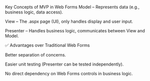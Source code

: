 Key Concepts of MVP in Web Forms Model – Represents data (e.g., business logic, data access).

View – The .aspx page (UI), only handles display and user input.

Presenter – Handles business logic, communicates between View and Model.

✅ Advantages over Traditional Web Forms

Better separation of concerns.

Easier unit testing (Presenter can be tested independently).

No direct dependency on Web Forms controls in business logic.
